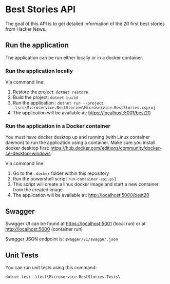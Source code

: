 # Best Stories API

The goal of this API is to get detailed information of the 20 first best stories from Hacker News.

## Run the application

The application can be run either locally or in a docker container.

### Run the application locally

Via command line:

1. Restore the project: `dotnet restore`
2. Build the project: `dotnet build`
3. Run the application : `dotnet run --project .\src\Microservice.BestStories\Microservice.BestStories.csproj`
4. The application will be available at: <https://localhost:5001/best20>

### Run the application in a Docker container

You must have docker desktop up and running (with Linux container daemon) to run the application using a container. Make sure you install docker desktop first: <https://hub.docker.com/editions/community/docker-ce-desktop-windows>

Via command line:

1. Go to the `.docker` folder within this repository
2. Run the powershell script `run-container-api.ps1`
3. This script will create a linux docker image and start a new container from the created image
4. The application will be available at: <http://localhost:5000/best20>

## Swagger

Swagger UI can be found at <https://localhost:5001> (local run) or at <http://localhost:5000> (container run)

Swagger JSON endpoint is: `swagger/v1/swagger.json`

## Unit Tests

You can run unit tests using this command:

`dotnet test .\test\Microservice.BestStories.Tests\`

